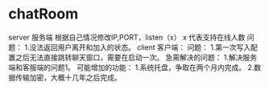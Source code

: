 # chatRoom
server 服务端 根据自己情况修改IP,PORT，listen（x） x 代表支持在线人数
  问题：
    1.没法返回用户离开和加入的状态。
client 客户端：
  问题：
    1.第一次写入配置之后无法直接跳转聊天窗口，需要在启动一次。
急需解决的问题：
    1.解决服务端和客服端的问题1。
可能增加的功能：
  1.系统托盘，争取在两个月内完成。
  2.数据传输加密，大概十几年之后完成。
  

